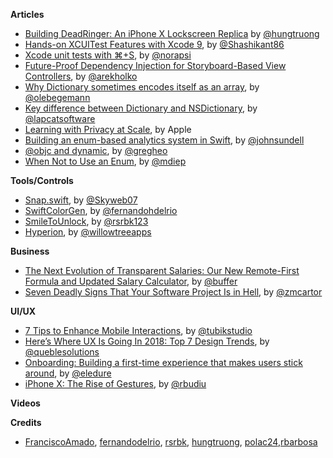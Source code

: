 **Articles**

* [Building DeadRinger: An iPhone X Lockscreen Replica](https://medium.com/@hungtruong/introducing-deadringer-an-iphone-x-lockscreen-replica-9a3e613c833c) by [@hungtruong](https://twitter.com/hungtruong/)
* [Hands-on XCUITest Features with Xcode 9](https://medium.com/xcblog/hands-on-xcuitest-features-with-xcode-9-eb4d00be2781), by [@Shashikant86](https://twitter.com/Shashikant86)
* [Xcode unit tests with ⌘+S](https://medium.com/@londeix/xcode-unit-tests-with-s-13f0deaed501), by [@norapsi](https://twitter.com/norapsi)
* [Future-Proof Dependency Injection for Storyboard-Based View Controllers](http://holko.pl/2017/12/06/future-proof-dependency-injection/), by [@arekholko](https://twitter.com/arekholko)
* [Why Dictionary sometimes encodes itself as an array](https://oleb.net/blog/2017/12/dictionary-codable-array/), by [@olebegemann](https://twitter.com/olebegemann)
* [Key difference between Dictionary and NSDictionary](http://lapcatsoftware.com/articles/key-difference.html), by [@lapcatsoftware](https://twitter.com/lapcatsoftware)
* [Learning with Privacy at Scale](https://machinelearning.apple.com/2017/12/06/learning-with-privacy-at-scale.html), by Apple
* [Building an enum-based analytics system in Swift](https://www.swiftbysundell.com/posts/building-an-enum-based-analytics-system-in-swift), by [@johnsundell](https://twitter.com/johnsundell)
* [@objc and dynamic](https://swiftunboxed.com/interop/objc-dynamic/), by [@gregheo](https://twitter.com/gregheo)
* [When Not to Use an Enum](http://matt.diephouse.com/2017/12/when-not-to-use-an-enum/), by [@mdiep](https://twitter.com/mdiep)

**Tools/Controls**

* [Snap.swift](https://github.com/skyweb07/Snap.swift), by [@Skyweb07](https://twitter.com/Skyweb07)
* [SwiftColorGen](https://github.com/fernandodelrio/SwiftColorGen), by [@fernandohdelrio](https://twitter.com/fernandohdelrio)
* [SmileToUnlock](https://github.com/rsrbk/SmileToUnlock), by [@rsrbk123](https://twitter.com/rsrbk123)
* [Hyperion](https://github.com/willowtreeapps/Hyperion-iOS), by [@willowtreeapps](https://twitter.com/willowtreeapps)

**Business**

* [The Next Evolution of Transparent Salaries: Our New Remote-First Formula and Updated Salary Calculator](https://open.buffer.com/salary-formula/), by [@buffer](https://twitter.com/buffer)
* [Seven Deadly Signs That Your Software Project Is in Hell](http://martiancraft.com/blog/2017/12/deadly-signs/), by [@zmcartor](https://twitter.com/zmcartor)



**UI/UX**

* [7 Tips to Enhance Mobile Interactions](https://tubikstudio.com/7-tips-to-enhance-mobile-interactions/), by [@tubikstudio](https://twitter.com/tubikstudio)
* [Here’s Where UX Is Going In 2018: Top 7 Design Trends](https://blog.prototypr.io/heres-where-ux-is-going-in-2018-top-7-design-trends-d0cb73e51b45), by [@queblesolutions](https://twitter.com/queblesolutions)
* [Onboarding: Building a first-time experience that makes users stick around](https://blog.prototypr.io/onboarding-building-a-first-time-experience-that-makes-users-stick-around-39e3155c467d), by [@eledure](https://twitter.com/eledure)
* [iPhone X: The Rise of Gestures](https://www.nngroup.com/articles/iphone-x/), by [@rbudiu](https://twitter.com/rbudiu)


**Videos**



**Credits**

* [FranciscoAmado](https://github.com/FranciscoAmado), [fernandodelrio](https://github.com/fernandodelrio), [rsrbk](https://github.com/rsrbk), [hungtruong](https://github.com/hungtruong), [polac24](https://github.com/polac24),[rbarbosa](https://github.com/rbarbosa)
